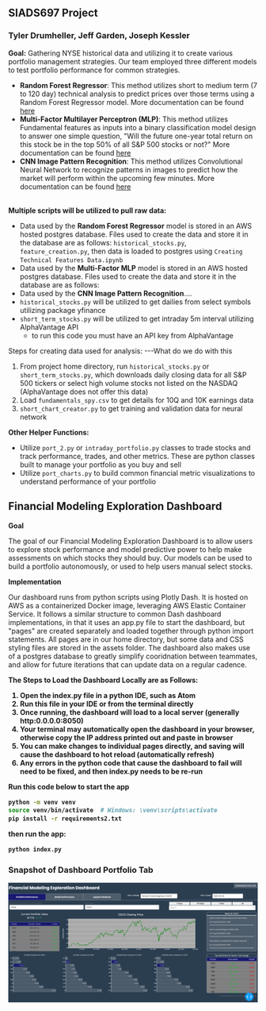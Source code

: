 **<h2>SIADS697 Project</h2>**
**<h3>Tyler Drumheller, Jeff Garden, Joseph Kessler</h3>**

<b>Goal:</b> Gathering NYSE historical data and utilizing it to create various portfolio management strategies. Our team employed three different models to test portfolio performance for common strategies.
* <b>Random Forest Regressor</b>: This method utilizes short to medium term (7 to 120 day) technical analysis to predict prices over those terms using a Random Forest Regressor model. More documentation can be found [here](https://github.com/joeykess/SIADS697/tree/main/assets/models/tyler_rf_daily_update)
* <b>Multi-Factor Multilayer Perceptron (MLP)</b>: This method utilizes Fundamental features as inputs into a binary classification model design to answer one simple question, "Will the future one-year total return on this stock be in the top 50% of all S&P 500 stocks or not?" More documentation can be found [here](https://github.com/joeykess/SIADS697/tree/main/assets/models/jeff_multi_factor)
* <b>CNN Image Pattern Recognition</b>: This method utilizes Convolutional Neural Network to recognize patterns in images to predict how the market will perform within the upcoming few minutes. More documentation can be found [here](https://github.com/joeykess/SIADS697/tree/main/assets/models/joey_cnn_intraday)
<br></br>

<b>Multiple scripts will be utilized to pull raw data:</b>
* Data used by the <b>Random Forest Regressor</b> model is stored in an AWS hosted postgres database. Files used to create the data and store it in the database are as follows: `historical_stocks.py`, `feature_creation.py`, then data is loaded to postgres using `Creating Technical Features Data.ipynb`
* Data used by the <b>Multi-Factor MLP</b> model is stored in an AWS hosted postgres database. Files used to create the data and store it in the database are as follows: 
* Data used by the <b>CNN Image Pattern Recognition</b>....
* `historical_stocks.py` will be utilized to get dailies from select symbols utilizing package yfinance
* `short_term_stocks.py` will be utilized to get intraday 5m interval utilizing AlphaVantage API
  * to run this code you must have an API key from AlphaVantage

Steps for creating data used for analysis:  ---What do we do with this
1. From project home directory, run `historical_stocks.py` or `short_term_stocks.py`, which downloads daily closing data for all S&P 500 tickers or select high volume stocks not listed on the NASDAQ (AlphaVantage does not offer this data)
2. Load `fundamentals_spy.csv` to get details for 10Q and 10K earnings data
3. `short_chart_creator.py` to get training and validation data for neural network

<b>Other Helper Functions:</b>
* Utilize `port_2.py` or `intraday_portfolio.py` classes to trade stocks and track performance, trades, and other metrics. These are python classes built to manage your portfolio as you buy and sell
* Utilize `port_charts.py` to build common financial metric visualizations to understand performance of your portfolio

<H2>Financial Modeling Exploration Dashboard</H2>

<b>Goal</b>
<p>The goal of our Financial Modeling Exploration Dashboard is to allow users to explore stock performance and model predictive power to help make assessments on which stocks they should buy. Our models can be used to build a portfolio autonomously, or used to help users manual select stocks.</p>

<b>Implementation</b>
<p>Our dashboard runs from python scripts using Plotly Dash. It is hosted on AWS as a containerized Docker image, leveraging AWS Elastic Container Service. It follows a similar structure to common Dash dashboard implementations, in that it uses an app.py file to start the dashboard, but "pages" are created separately and loaded together through python import statements. All pages are in our home directory, but some data and CSS styling files are stored in the assets folder. The dashboard also makes use of a postgres database to greatly simplify cooridnation between teammates, and allow for future iterations that can update data on a regular cadence.</p>

<b>The Steps to Load the Dashboard Locally are as Follows:<b>
1. Open the index.py file in a python IDE, such as Atom
2. Run this file in your IDE or from the terminal directly
3. Once running, the dashboard will load to a local server (generally http:0.0.0.0:8050)
4. Your terminal may automatically open the dashboard in your browser, otherwise copy the IP address printed out and paste in browser
5. You can make changes to individual pages directly, and saving will cause the dashboard to hot reload (automatically refresh)
6. Any errors in the python code that cause the dashboard to fail will need to be fixed, and then index.py needs to be re-run

<b>Run this code below to start the app</b>
 ```bash
python -m venv venv
source venv/bin/activate  # Windows: \venv\scripts\activate
pip install -r requirements2.txt
```
then run the app:
```bash
python index.py
```

<H3>Snapshot of Dashboard Portfolio Tab</H3>
 
![alt text](assets/dashboard_portfolio_performance.png)
